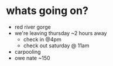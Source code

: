 # whats going on?
- red river gorge
- we're leaving thursday ~2 hours away
    - check in @4pm
    - check out saturday @ 11am
- carpooling
- owe nate ~150
